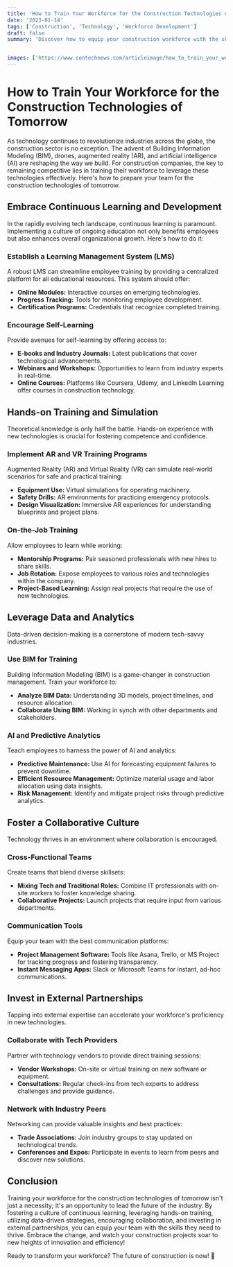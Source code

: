 ```yaml
---
title: 'How to Train Your Workforce for the Construction Technologies of Tomorrow'
date: '2023-01-14'
tags: ['Construction', 'Technology', 'Workforce Development']
draft: false
summary: 'Discover how to equip your construction workforce with the skills they need to thrive in a technology-driven future!'


images: ['https://www.contechnews.com/articleimage/how_to_train_your_workforce_for_the_construction_technologies_of_tomorrow.webp']
---
```


# How to Train Your Workforce for the Construction Technologies of Tomorrow

As technology continues to revolutionize industries across the globe, the construction sector is no exception. The advent of Building Information Modeling (BIM), drones, augmented reality (AR), and artificial intelligence (AI) are reshaping the way we build. For construction companies, the key to remaining competitive lies in training their workforce to leverage these technologies effectively. Here's how to prepare your team for the construction technologies of tomorrow.

## Embrace Continuous Learning and Development

In the rapidly evolving tech landscape, continuous learning is paramount. Implementing a culture of ongoing education not only benefits employees but also enhances overall organizational growth. Here's how to do it:

### Establish a Learning Management System (LMS)

A robust LMS can streamline employee training by providing a centralized platform for all educational resources. This system should offer:

- **Online Modules:** Interactive courses on emerging technologies.
- **Progress Tracking:** Tools for monitoring employee development.
- **Certification Programs:** Credentials that recognize completed training.

### Encourage Self-Learning

Provide avenues for self-learning by offering access to:

- **E-books and Industry Journals:** Latest publications that cover technological advancements.
- **Webinars and Workshops:** Opportunities to learn from industry experts in real-time.
- **Online Courses:** Platforms like Coursera, Udemy, and LinkedIn Learning offer courses in construction technology.

## Hands-on Training and Simulation

Theoretical knowledge is only half the battle. Hands-on experience with new technologies is crucial for fostering competence and confidence.

### Implement AR and VR Training Programs

Augmented Reality (AR) and Virtual Reality (VR) can simulate real-world scenarios for safe and practical training:

- **Equipment Use:** Virtual simulations for operating machinery.
- **Safety Drills:** AR environments for practicing emergency protocols.
- **Design Visualization:** Immersive AR experiences for understanding blueprints and project plans.

### On-the-Job Training

Allow employees to learn while working:

- **Mentorship Programs:** Pair seasoned professionals with new hires to share skills.
- **Job Rotation:** Expose employees to various roles and technologies within the company.
- **Project-Based Learning:** Assign real projects that require the use of new technologies.

## Leverage Data and Analytics

Data-driven decision-making is a cornerstone of modern tech-savvy industries.

### Use BIM for Training

Building Information Modeling (BIM) is a game-changer in construction management. Train your workforce to:

- **Analyze BIM Data:** Understanding 3D models, project timelines, and resource allocation.
- **Collaborate Using BIM:** Working in synch with other departments and stakeholders.

### AI and Predictive Analytics

Teach employees to harness the power of AI and analytics:

- **Predictive Maintenance:** Use AI for forecasting equipment failures to prevent downtime.
- **Efficient Resource Management:** Optimize material usage and labor allocation using data insights.
- **Risk Management:** Identify and mitigate project risks through predictive analytics.

## Foster a Collaborative Culture

Technology thrives in an environment where collaboration is encouraged.

### Cross-Functional Teams

Create teams that blend diverse skillsets:

- **Mixing Tech and Traditional Roles:** Combine IT professionals with on-site workers to foster knowledge sharing.
- **Collaborative Projects:** Launch projects that require input from various departments.

### Communication Tools

Equip your team with the best communication platforms:

- **Project Management Software:** Tools like Asana, Trello, or MS Project for tracking progress and fostering transparency.
- **Instant Messaging Apps:** Slack or Microsoft Teams for instant, ad-hoc communications.

## Invest in External Partnerships

Tapping into external expertise can accelerate your workforce's proficiency in new technologies.

### Collaborate with Tech Providers

Partner with technology vendors to provide direct training sessions:

- **Vendor Workshops:** On-site or virtual training on new software or equipment.
- **Consultations:** Regular check-ins from tech experts to address challenges and provide guidance.

### Network with Industry Peers

Networking can provide valuable insights and best practices:

- **Trade Associations:** Join industry groups to stay updated on technological trends.
- **Conferences and Expos:** Participate in events to learn from peers and discover new solutions.

## Conclusion

Training your workforce for the construction technologies of tomorrow isn't just a necessity; it's an opportunity to lead the future of the industry. By fostering a culture of continuous learning, leveraging hands-on training, utilizing data-driven strategies, encouraging collaboration, and investing in external partnerships, you can equip your team with the skills they need to thrive. Embrace the change, and watch your construction projects soar to new heights of innovation and efficiency!

Ready to transform your workforce? The future of construction is now! 🚀